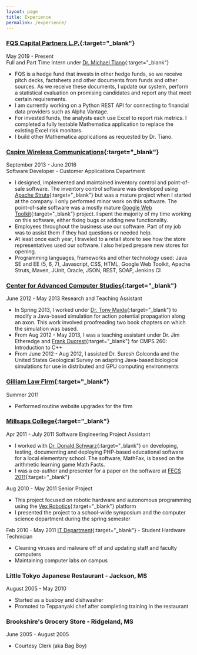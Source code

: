 ```yaml
---
layout: page
title: Experience
permalink: /experience/
---
```


### [FQS Capital Partners L.P.](https://www.fqscapital.com/index.htm#&panel1-1){:target="_blank"}

May 2019 - Present  
Full and Part Time Intern under [Dr. Michael Tiano](https://www.fqscapital.com/bio/michael-tiano_copy){:target="_blank"}

* FQS is a hedge fund that invests in other hedge funds, so we receive pitch decks, factsheets and other documents from funds and other sources. As we receive these documents, I update our system, perform a statistical evaluation on promising candidates and report any that meet certain requirements.  
* I am currently working on a Python REST API for connecting to financial data providers such as Alpha Vantage.
* For invested funds, the analysts each use Excel to report risk metrics. I completed a fully testable Mathematica application to replace the existing Excel risk monitors.   
* I build other Mathematica applications as requested by Dr. Tiano. 

### [Cspire Wireless Communications](http://www.cspire.com/){:target="_blank"}

September 2013 - June 2016  
Software Developer - Customer Applications Department

* I designed, implemented and maintained inventory control and point-of-sale software. The inventory control software was developed using [Apache Struts](http://struts.apache.org/){:target="_blank"} but was a mature project when I started at the company. I only performed minor work on this software. The point-of-sale software was a mostly mature [Google Web Toolkit](http://www.gwtproject.org/){:target="_blank"} project.  I spent the majority of my time working on this software, either fixing bugs or adding new functionality.
* Employees throughout the business use our software. Part of my job was to assist them if they had questions or needed help.
* At least once each year, I traveled to a retail store to see how the store representatives used our software. I also helped prepare new stores for opening.
* Programming languages, frameworks and other technology used: Java SE and EE (5, 6, 7), Javascript, CSS, HTML, Google Web Toolkit, Apache Struts, Maven, JUnit, Oracle, JSON, REST, SOAP, Jenkins CI

### [Center for Advanced Computer Studies](https://computing.louisiana.edu/computer-sciences/center-advanced-computer-studies){:target="_blank"}

June 2012 - May 2013
Research and Teaching Assistant

* In Spring 2013, I worked under [Dr. Tony Maida](https://people.cmix.louisiana.edu/maida/){:target="_blank"} to modify a Java-based simulation for action potential propagation along an axon. This work involved proofreading two book chapters on which the simulation was based.
* From Aug 2012 - May 2013, I was a teaching assistant under Dr. Jim Etheredge and [Frank Ducrest](https://people.cmix.louisiana.edu/ducrest/){:target="_blank"} for CMPS 260: Introduction to C++
* From June 2012 - Aug 2012, I assisted Dr. Suresh Golconda and the United States Geological Survey on adapting Java-based biological simulations for use in distributed and GPU computing environments

### [Gilliam Law Firm](https://www.gilliamfirm.com/){:target="_blank"}

Summer 2011

* Performed routine website upgrades for the firm

### [Millsaps College](http://www.millsaps.edu/){:target="_blank"}

Apr 2011 - July 2011
Software Engineering Project Assistant

* I worked with [Dr. Donald Schwarz](https://www.marist.edu/computer-science-math/faculty/donald-schwartz){:target="_blank"} on developing, testing, documenting and deploying PHP-based educational software for a local elementary school. The software, MathFax, is based on the arithmetic learning game Math Facts.
* I was a co-author and presenter for a paper on the software at [FECS 2011](https://americancse.org/events/csce2020/conferences/fecs20){:target="_blank"}

Aug 2010 - May 2011
Senior Project

* This project focused on robotic hardware and autonomous programming using the [Vex Robotics](https://www.vexrobotics.com/){:target="_blank"} platform
* I presented the project to a school-wide symposium and the computer science department during the spring semester

Feb 2010 - May 2011
[IT Department](http://www.millsaps.edu/resources/information-technology-services.php){:target="_blank"} - Student Hardware Technician

* Cleaning viruses and malware off of and updating staff and faculty computers
* Maintaining computer labs on campus

### Little Tokyo Japanese Restaurant - Jackson, MS

August 2005 - May 2010

* Started as a busboy and dishwasher
* Promoted to Teppanyaki chef after completing training in the restaurant

### Brookshire's Grocery Store - Ridgeland, MS

June 2005 - August 2005

* Courtesy Clerk (aka Bag Boy)
